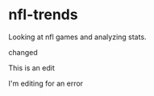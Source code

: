 # nfl-trends
Looking at nfl games and analyzing stats.



changed

This is an edit

I'm editing for an error

